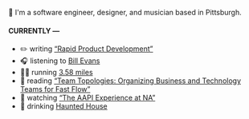 👋 I'm a software engineer, designer, and musician based in Pittsburgh.

#### CURRENTLY —

* ✏️ writing [“Rapid Product Development”](https://amoscato.com/journal/rapid-product-development/)
* 🎧 listening to [Bill Evans](https://www.last.fm/music/Bill+Evans/_/Autumn+Leaves)
* 🏃‍♂️ running [3.58 miles](https://www.strava.com/activities/6092548015)
* 📘 reading [“Team Topologies: Organizing Business and Technology Teams for Fast Flow”](https://www.goodreads.com/book/show/44135420-team-topologies)
* 🍿 watching [“The AAPI Experience at NA”](https://youtu.be/uiccwNSOGjU)
* 🍺 drinking [Haunted House](https://untappd.com/user/namoscato/checkin/1084679284)
